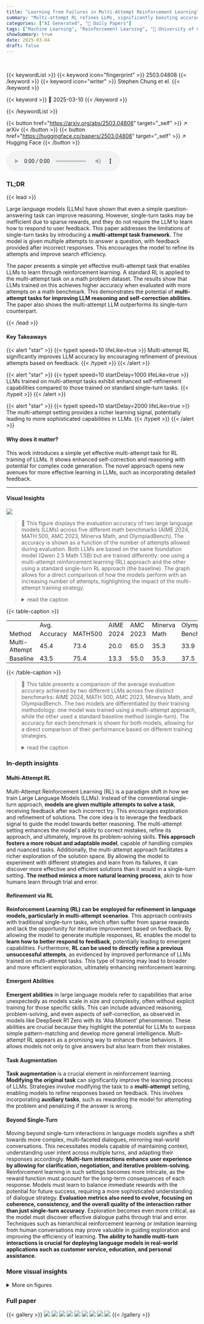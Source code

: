 ```yaml
---
title: "Learning from Failures in Multi-Attempt Reinforcement Learning"
summary: "Multi-attempt RL refines LLMs, significantly boosting accuracy on math tasks by enabling them to learn from failures through user feedback."
categories: ["AI Generated", "🤗 Daily Papers"]
tags: ["Machine Learning", "Reinforcement Learning", "🏢 University of Cambridge",]
showSummary: true
date: 2025-03-04
draft: false
---
```


<br>

{{< keywordList >}}
{{< keyword icon="fingerprint" >}} 2503.04808 {{< /keyword >}}
{{< keyword icon="writer" >}} Stephen Chung et el. {{< /keyword >}}
 
{{< keyword >}} 🤗 2025-03-10 {{< /keyword >}}
 
{{< /keywordList >}}

{{< button href="https://arxiv.org/abs/2503.04808" target="_self" >}}
↗ arXiv
{{< /button >}}
{{< button href="https://huggingface.co/papers/2503.04808" target="_self" >}}
↗ Hugging Face
{{< /button >}}



<audio controls>
    <source src="https://ai-paper-reviewer.com/2503.04808/podcast.wav" type="audio/wav">
    Your browser does not support the audio element.
</audio>


### TL;DR


{{< lead >}}

Large language models (LLMs) have shown that even a simple question-answering task can improve reasoning. However, single-turn tasks may be inefficient due to sparse rewards, and they do not require the LLM to learn how to respond to user feedback. This paper addresses the limitations of single-turn tasks by introducing a **multi-attempt task framework.** The model is given multiple attempts to answer a question, with feedback provided after incorrect responses. This encourages the model to refine its attempts and improve search efficiency. 



The paper presents a simple yet effective multi-attempt task that enables LLMs to learn through reinforcement learning. A standard RL is applied to the multi-attempt task on a math problem dataset. The results show that LLMs trained on this achieves higher accuracy when evaluated with more attempts on a math benchmark. This demonstrates the potential of **multi-attempt tasks for improving LLM reasoning and self-correction abilities.** The paper also shows the multi-attempt LLM outperforms its single-turn counterpart.

{{< /lead >}}


#### Key Takeaways

{{< alert "star" >}}
{{< typeit speed=10 lifeLike=true >}} Multi-attempt RL significantly improves LLM accuracy by encouraging refinement of previous attempts based on feedback. {{< /typeit >}}
{{< /alert >}}

{{< alert "star" >}}
{{< typeit speed=10 startDelay=1000 lifeLike=true >}} LLMs trained on multi-attempt tasks exhibit enhanced self-refinement capabilities compared to those trained on standard single-turn tasks. {{< /typeit >}}
{{< /alert >}}

{{< alert "star" >}}
{{< typeit speed=10 startDelay=2000 lifeLike=true >}} The multi-attempt setting provides a richer learning signal, potentially leading to more sophisticated capabilities in LLMs. {{< /typeit >}}
{{< /alert >}}

#### Why does it matter?
This work introduces a simple yet effective multi-attempt task for RL training of LLMs. It shows enhanced self-correction and reasoning with potential for complex code generation. The novel approach opens new avenues for more effective learning in LLMs, such as incorporating detailed feedback.

------
#### Visual Insights



![](https://arxiv.org/html/2503.04808/x1.png)

> 🔼 This figure displays the evaluation accuracy of two large language models (LLMs) across five different math benchmarks (AIME 2024, MATH 500, AMC 2023, Minerva Math, and OlympiadBench).  The accuracy is shown as a function of the number of attempts allowed during evaluation. Both LLMs are based on the same foundation model (Qwen 2.5 Math 1.5B) but are trained differently: one using a multi-attempt reinforcement learning (RL) approach and the other using a standard single-turn RL approach (the baseline).  The graph allows for a direct comparison of how the models perform with an increasing number of attempts, highlighting the impact of the multi-attempt training strategy.
> <details>
> <summary>read the caption</summary>
> Figure 1: Evaluation accuracy as a function of the number of allowed attempts during evaluation, averaged across five benchmarks: AIME 2024, MATH 500, AMC 2023, Minerva Math, and OlympiadBench. Both LLMs are based on Qwen 2.5 Math 1.5B and fine-tuned via RL on a small math dataset in either multi-attempt tasks or single-turn tasks (baseline).
> </details>





{{< table-caption >}}
<table class="ltx_tabular ltx_centering ltx_align_middle" id="S4.T1.1">
<tr class="ltx_tr" id="S4.T1.1.1">
<td class="ltx_td ltx_border_t" id="S4.T1.1.1.1" style="padding-top:1pt;padding-bottom:1pt;"></td>
<td class="ltx_td ltx_align_center ltx_border_t" id="S4.T1.1.1.2" style="padding-top:1pt;padding-bottom:1pt;"><span class="ltx_text ltx_font_bold" id="S4.T1.1.1.2.1">Avg.</span></td>
<td class="ltx_td ltx_border_t" id="S4.T1.1.1.3" style="padding-top:1pt;padding-bottom:1pt;"></td>
<td class="ltx_td ltx_align_center ltx_border_t" id="S4.T1.1.1.4" style="padding-top:1pt;padding-bottom:1pt;"><span class="ltx_text ltx_font_bold" id="S4.T1.1.1.4.1">AIME</span></td>
<td class="ltx_td ltx_align_center ltx_border_t" id="S4.T1.1.1.5" style="padding-top:1pt;padding-bottom:1pt;"><span class="ltx_text ltx_font_bold" id="S4.T1.1.1.5.1">AMC</span></td>
<td class="ltx_td ltx_align_center ltx_border_t" id="S4.T1.1.1.6" style="padding-top:1pt;padding-bottom:1pt;"><span class="ltx_text ltx_font_bold" id="S4.T1.1.1.6.1">Minerva</span></td>
<td class="ltx_td ltx_align_center ltx_border_t" id="S4.T1.1.1.7" style="padding-top:1pt;padding-bottom:1pt;"><span class="ltx_text ltx_font_bold" id="S4.T1.1.1.7.1">Olympiad</span></td>
</tr>
<tr class="ltx_tr" id="S4.T1.1.2">
<td class="ltx_td ltx_align_left" id="S4.T1.1.2.1" style="padding-top:1pt;padding-bottom:1pt;"><span class="ltx_text ltx_font_bold" id="S4.T1.1.2.1.1">Method</span></td>
<td class="ltx_td ltx_align_center" id="S4.T1.1.2.2" style="padding-top:1pt;padding-bottom:1pt;"><span class="ltx_text ltx_font_bold" id="S4.T1.1.2.2.1">Accuracy</span></td>
<td class="ltx_td ltx_align_center" id="S4.T1.1.2.3" style="padding-top:1pt;padding-bottom:1pt;"><span class="ltx_text ltx_font_bold" id="S4.T1.1.2.3.1">MATH500</span></td>
<td class="ltx_td ltx_align_center" id="S4.T1.1.2.4" style="padding-top:1pt;padding-bottom:1pt;"><span class="ltx_text ltx_font_bold" id="S4.T1.1.2.4.1">2024</span></td>
<td class="ltx_td ltx_align_center" id="S4.T1.1.2.5" style="padding-top:1pt;padding-bottom:1pt;"><span class="ltx_text ltx_font_bold" id="S4.T1.1.2.5.1">2023</span></td>
<td class="ltx_td ltx_align_center" id="S4.T1.1.2.6" style="padding-top:1pt;padding-bottom:1pt;"><span class="ltx_text ltx_font_bold" id="S4.T1.1.2.6.1">Math</span></td>
<td class="ltx_td ltx_align_center" id="S4.T1.1.2.7" style="padding-top:1pt;padding-bottom:1pt;"><span class="ltx_text ltx_font_bold" id="S4.T1.1.2.7.1">Bench</span></td>
</tr>
<tr class="ltx_tr" id="S4.T1.1.3">
<td class="ltx_td ltx_align_left ltx_border_t" id="S4.T1.1.3.1" style="padding-top:1pt;padding-bottom:1pt;">Multi-Attempt</td>
<td class="ltx_td ltx_align_center ltx_border_t" id="S4.T1.1.3.2" style="padding-top:1pt;padding-bottom:1pt;">45.4</td>
<td class="ltx_td ltx_align_center ltx_border_t" id="S4.T1.1.3.3" style="padding-top:1pt;padding-bottom:1pt;">73.4</td>
<td class="ltx_td ltx_align_center ltx_border_t" id="S4.T1.1.3.4" style="padding-top:1pt;padding-bottom:1pt;">20.0</td>
<td class="ltx_td ltx_align_center ltx_border_t" id="S4.T1.1.3.5" style="padding-top:1pt;padding-bottom:1pt;">65.0</td>
<td class="ltx_td ltx_align_center ltx_border_t" id="S4.T1.1.3.6" style="padding-top:1pt;padding-bottom:1pt;">35.3</td>
<td class="ltx_td ltx_align_center ltx_border_t" id="S4.T1.1.3.7" style="padding-top:1pt;padding-bottom:1pt;">33.9</td>
</tr>
<tr class="ltx_tr" id="S4.T1.1.4">
<td class="ltx_td ltx_align_left ltx_border_b" id="S4.T1.1.4.1" style="padding-top:1pt;padding-bottom:1pt;">Baseline</td>
<td class="ltx_td ltx_align_center ltx_border_b" id="S4.T1.1.4.2" style="padding-top:1pt;padding-bottom:1pt;">43.5</td>
<td class="ltx_td ltx_align_center ltx_border_b" id="S4.T1.1.4.3" style="padding-top:1pt;padding-bottom:1pt;">75.4</td>
<td class="ltx_td ltx_align_center ltx_border_b" id="S4.T1.1.4.4" style="padding-top:1pt;padding-bottom:1pt;">13.3</td>
<td class="ltx_td ltx_align_center ltx_border_b" id="S4.T1.1.4.5" style="padding-top:1pt;padding-bottom:1pt;">55.0</td>
<td class="ltx_td ltx_align_center ltx_border_b" id="S4.T1.1.4.6" style="padding-top:1pt;padding-bottom:1pt;">35.3</td>
<td class="ltx_td ltx_align_center ltx_border_b" id="S4.T1.1.4.7" style="padding-top:1pt;padding-bottom:1pt;">37.5</td>
</tr>
</table>{{< /table-caption >}}

> 🔼 This table presents a comparison of the average evaluation accuracy achieved by two different LLMs across five distinct benchmarks: AIME 2024, MATH 500, AMC 2023, Minerva Math, and OlympiadBench.  The two models are differentiated by their training methodology: one model was trained using a multi-attempt approach, while the other used a standard baseline method (single-turn).  The accuracy for each benchmark is shown for both models, allowing for a direct comparison of their performance based on different training strategies.
> <details>
> <summary>read the caption</summary>
> Table 1: Comparison of evaluation accuracy across multiple benchmarks.
> </details>





### In-depth insights


#### Multi-Attempt RL
Multi-Attempt Reinforcement Learning (RL) is a paradigm shift in how we train Large Language Models (LLMs). Instead of the conventional single-turn approach, **models are given multiple attempts to solve a task**, receiving feedback after each incorrect try. This encourages exploration and refinement of solutions. The core idea is to leverage the feedback signal to guide the model towards better reasoning. The multi-attempt setting enhances the model's ability to correct mistakes, refine its approach, and ultimately, improve its problem-solving skills. **This approach fosters a more robust and adaptable model**, capable of handling complex and nuanced tasks. Additionally, the multi-attempt approach facilitates a richer exploration of the solution space. By allowing the model to experiment with different strategies and learn from its failures, it can discover more effective and efficient solutions than it would in a single-turn setting. **The method mimics a more natural learning process**, akin to how humans learn through trial and error.

#### Refinement via RL
**Reinforcement Learning (RL) can be employed for refinement in language models, particularly in multi-attempt scenarios**. This approach contrasts with traditional single-turn tasks, which often suffer from sparse rewards and lack the opportunity for iterative improvement based on feedback. By allowing the model to generate multiple responses, RL enables the model to **learn how to better respond to feedback**, potentially leading to emergent capabilities. Furthermore, **RL can be used to directly refine a previous unsuccessful attempts**, as evidenced by improved performance of LLMs trained on multi-attempt tasks. This type of training may lead to broader and more efficient exploration, ultimately enhancing reinforcement learning.

#### Emergent Abilities
**Emergent abilities** in large language models refer to capabilities that arise unexpectedly as models scale in size and complexity, often without explicit training for those specific skills. This can include advanced reasoning, problem-solving, and even aspects of self-correction, as observed in models like DeepSeek R1 Zero with its 'Aha Moment' phenomenon. These abilities are crucial because they highlight the potential for LLMs to surpass simple pattern-matching and develop more general intelligence. Multi-attempt RL appears as a promising way to enhance these behaviors. It allows models not only to give answers but also learn from their mistakes.

#### Task Augmentation
**Task augmentation** is a crucial element in reinforcement learning. **Modifying the original task** can significantly improve the learning process of LLMs. Strategies involve modifying the task to a **multi-attempt** setting, enabling models to refine responses based on feedback. This involves incorporating **auxiliary tasks**, such as rewarding the model for attempting the problem and penalizing if the answer is wrong.

#### Beyond Single-Turn
Moving beyond single-turn interactions in language models signifies a shift towards more complex, multi-faceted dialogues, mirroring real-world conversations. This necessitates models capable of maintaining context, understanding user intent across multiple turns, and adapting their responses accordingly. **Multi-turn interactions enhance user experience by allowing for clarification, negotiation, and iterative problem-solving.** Reinforcement learning in such settings becomes more intricate, as the reward function must account for the long-term consequences of each response. Models must learn to balance immediate rewards with the potential for future success, requiring a more sophisticated understanding of dialogue strategy. **Evaluation metrics also need to evolve, focusing on coherence, consistency, and the overall quality of the interaction rather than just single-turn accuracy.**  Exploration becomes even more critical, as the model must discover effective dialogue paths through trial and error.  Techniques such as hierarchical reinforcement learning or imitation learning from human conversations may prove valuable in guiding exploration and improving the efficiency of learning.  **The ability to handle multi-turn interactions is crucial for deploying language models in real-world applications such as customer service, education, and personal assistance.**


### More visual insights

<details>
<summary>More on figures
</summary>


![](https://arxiv.org/html/2503.04808/extracted/6250029/fig/illust.png)

> 🔼 This figure illustrates the core concept of the paper: a multi-attempt question answering task.  It contrasts this approach with the traditional single-turn question-answering task. The diagram shows how, in the multi-attempt scenario, the model receives feedback (whether its answer is correct or incorrect) after each attempt. If the answer is incorrect, the model is given another chance to refine its response. This process of iterative feedback and refinement is the key innovation of the paper, enabling the model to learn and improve reasoning capabilities through reinforcement learning. The single-turn task, in comparison, offers only one opportunity for the model to answer and receive feedback.
> <details>
> <summary>read the caption</summary>
> Figure 2: Illustration of the multi-attempt question-answer task. We extend the single-turn question-answer task from DeepSeek R1 to a multi-attempt setting, enabling iterative refinement.
> </details>



![](https://arxiv.org/html/2503.04808/x2.png)

> 🔼 This figure displays a dialogue between a user and a large language model (LLM) fine-tuned for a multi-attempt question-answering task.  The task involves answering a math problem. The LLM is given two attempts (N=2). In the first attempt, it provides an incorrect answer.  The user provides feedback, indicating the answer is wrong.  In the second attempt, guided by this feedback, the LLM correctly solves the problem. The dialogue shows the LLM's thought process and highlights its ability to learn from its mistakes and refine its answer through multiple attempts.
> <details>
> <summary>read the caption</summary>
> Figure 3: An example of a multi-attempt dialogue (N=2𝑁2N=2italic_N = 2) from a fine-tuned LLM, where the LLM makes a mistake on the first attempt but learns to correct it in the second attempt.
> </details>



![](https://arxiv.org/html/2503.04808/x3.png)

> 🔼 This figure shows the training reward over training steps for both the multi-attempt and baseline LLMs.  The y-axis represents the average reward received per training step. The x-axis represents the number of training steps completed.  The plot visualizes the learning progress of both models, demonstrating the difference in reward accumulation between the multi-attempt model (which receives feedback and can refine its response) and the baseline single-attempt model.  The multi-attempt LLM consistently achieves higher rewards, indicating more effective learning.
> <details>
> <summary>read the caption</summary>
> (a) Training Reward
> </details>



![](https://arxiv.org/html/2503.04808/x4.png)

> 🔼 This figure shows the average evaluation accuracy across five benchmarks (AIME 2024, MATH 500, AMC 2023, Minerva Math, and OlympiadBench) as a function of training steps.  It compares the performance of two LLMs: one trained on a multi-attempt task and a baseline LLM trained on a standard single-turn task. The plot helps visualize how the accuracy of each model improves (or doesn't improve) over the course of training. This is important for assessing the effectiveness of the multi-attempt training approach.
> <details>
> <summary>read the caption</summary>
> (b) Average Evaluation Accuracy
> </details>



![](https://arxiv.org/html/2503.04808/x5.png)

> 🔼 This figure displays the training and evaluation results for two LLMs: one trained with a multi-attempt reinforcement learning (RL) approach and a baseline model trained with a standard single-attempt RL approach.  Subfigure (a) shows the training reward over training steps, demonstrating that the multi-attempt LLM consistently receives higher rewards. Subfigure (b) presents the average evaluation accuracy across five different math benchmarks as a function of training steps, all evaluated using a single-attempt setting. This part highlights that even under the standard single-attempt evaluation protocol, the multi-attempt LLM achieves slightly better performance than the baseline model.
> <details>
> <summary>read the caption</summary>
> Figure 4: Training and evaluation performance of the LLMs. (a) Training reward as a function of training steps. (b) Average evaluation accuracy across five benchmarks as a function of training steps, evaluated under the standard single-attempt setting.
> </details>



![](https://arxiv.org/html/2503.04808/x6.png)

> 🔼 This figure shows the evaluation accuracy for the AIME 2024 benchmark as a function of the number of allowed attempts during evaluation.  The accuracy is compared between a model trained with a multi-attempt approach and a baseline model trained on a standard single-turn task.  The x-axis represents the number of attempts allowed, and the y-axis represents the accuracy. The graph shows that the multi-attempt model consistently outperforms the baseline model, demonstrating the effectiveness of the multi-attempt training.
> <details>
> <summary>read the caption</summary>
> (a) AIME 2024
> </details>



![](https://arxiv.org/html/2503.04808/x7.png)

> 🔼 The figure shows the evaluation accuracy of two different LLMs on the MATH500 benchmark as a function of the number of allowed attempts. One LLM was trained on a multi-attempt task, allowing it to refine responses based on feedback, and the other LLM was trained on a standard single-turn task. The graph compares their performance across different numbers of attempts during evaluation.
> <details>
> <summary>read the caption</summary>
> (b) MATH500
> </details>



![](https://arxiv.org/html/2503.04808/x8.png)

> 🔼 The figure shows the evaluation accuracy on the AMC 2023 benchmark as a function of the number of allowed attempts during evaluation.  It compares the performance of a model trained with a multi-attempt approach to a baseline model trained with a standard single-attempt approach. The x-axis represents the number of attempts, and the y-axis represents the accuracy.  The plot visually demonstrates the improvement in accuracy gained by allowing multiple attempts, especially for the multi-attempt trained model.
> <details>
> <summary>read the caption</summary>
> (c) AMC 2023
> </details>



</details>






### Full paper

{{< gallery >}}
<img src="https://ai-paper-reviewer.com/2503.04808/1.png" class="grid-w50 md:grid-w33 xl:grid-w25" />
<img src="https://ai-paper-reviewer.com/2503.04808/2.png" class="grid-w50 md:grid-w33 xl:grid-w25" />
<img src="https://ai-paper-reviewer.com/2503.04808/3.png" class="grid-w50 md:grid-w33 xl:grid-w25" />
<img src="https://ai-paper-reviewer.com/2503.04808/4.png" class="grid-w50 md:grid-w33 xl:grid-w25" />
<img src="https://ai-paper-reviewer.com/2503.04808/5.png" class="grid-w50 md:grid-w33 xl:grid-w25" />
<img src="https://ai-paper-reviewer.com/2503.04808/6.png" class="grid-w50 md:grid-w33 xl:grid-w25" />
<img src="https://ai-paper-reviewer.com/2503.04808/7.png" class="grid-w50 md:grid-w33 xl:grid-w25" />
<img src="https://ai-paper-reviewer.com/2503.04808/8.png" class="grid-w50 md:grid-w33 xl:grid-w25" />
<img src="https://ai-paper-reviewer.com/2503.04808/9.png" class="grid-w50 md:grid-w33 xl:grid-w25" />
{{< /gallery >}}